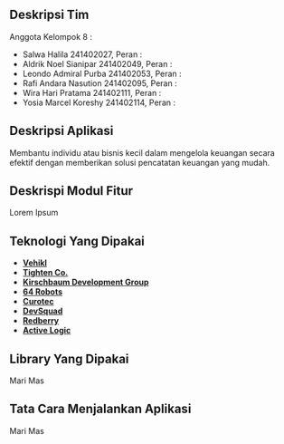 ## Deskripsi Tim

Anggota Kelompok 8 :

- Salwa Halila 241402027, Peran :
- Aldrik Noel Sianipar 241402049, Peran :
- Leondo Admiral Purba 241402053, Peran :
- Rafi Andara Nasution 241402095, Peran :
- Wira Hari Pratama 241402111, Peran :
- Yosia Marcel Koreshy 241402114, Peran : 

## Deskripsi Aplikasi

Membantu individu atau bisnis kecil dalam mengelola keuangan secara efektif dengan memberikan solusi pencatatan keuangan yang mudah.

## Deskrispi Modul Fitur

Lorem Ipsum

## Teknologi Yang Dipakai

- **[Vehikl](https://vehikl.com)**
- **[Tighten Co.](https://tighten.co)**
- **[Kirschbaum Development Group](https://kirschbaumdevelopment.com)**
- **[64 Robots](https://64robots.com)**
- **[Curotec](https://www.curotec.com/services/technologies/laravel)**
- **[DevSquad](https://devsquad.com/hire-laravel-developers)**
- **[Redberry](https://redberry.international/laravel-development)**
- **[Active Logic](https://activelogic.com)**

## Library Yang Dipakai

Mari Mas

## Tata Cara Menjalankan Aplikasi

Mari Mas
